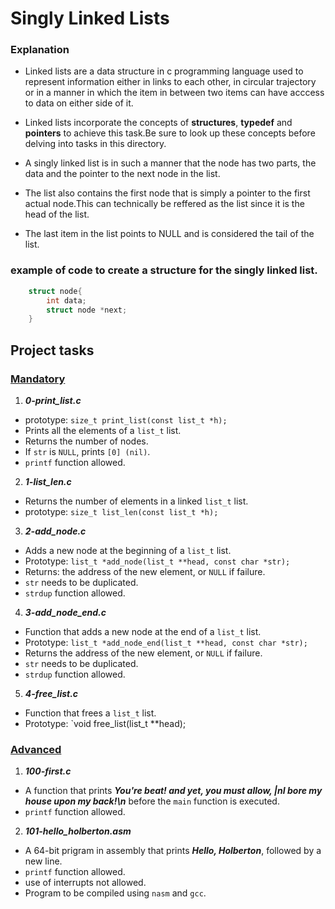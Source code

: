 # Singly Linked Lists

### Explanation

- Linked lists are a data structure in c programming language used to represent information either in links to each other, in circular trajectory or in a manner in which the item in between two items can have acccess to data on either side of it.

- Linked lists incorporate the concepts of __structures__, __typedef__ and __pointers__ to achieve this task.Be sure to look up these concepts before delving into tasks in this directory.

- A singly linked list is in such a manner that the node has two parts, the data and the pointer to the next node in the list.

- The list also contains the first node that is simply a pointer to the first actual node.This can technically be reffered as the list since it is the head of the list.

- The last item in the list points to NULL and is considered the tail of the list.

### example of code to create a structure for the singly linked list.

```c
	struct node{
		int data;
		struct node *next;
	}
```

## **Project tasks**


### <u>Mandatory</u>

1.  ___0-print_list.c___
- prototype: `size_t print_list(const list_t *h);`
- Prints all the elements of a `list_t` list.
- Returns the number of nodes.
- If `str` is `NULL`, prints `[0] (nil)`.
- `printf` function allowed.

2. ___1-list_len.c___ 
- Returns the number of elements in a linked `list_t` list.
- prototype: `size_t list_len(const list_t *h);`

3. ___2-add_node.c___
- Adds a new node at the beginning of a `list_t` list.
- Prototype: `list_t *add_node(list_t **head, const char *str);`
- Returns: the address of the new element, or `NULL` if failure.
- `str` needs to be duplicated.
- `strdup` function allowed.

4. ___3-add_node_end.c___ 
- Function that adds a new node at the end of a `list_t` list.
- Prototype: `list_t *add_node_end(list_t **head, const char *str);`
- Returns the address of the new element, or `NULL` if failure.
- `str` needs to be duplicated.
- `strdup` function allowed.

5. ___4-free_list.c___
- Function that frees a `list_t` list.
- Prototype: `void free_list(list_t **head);



### <u>Advanced</u>

1. ___100-first.c___
- A function that prints ***You're beat! and yet, you must allow, |nI bore my house upon my back!\n*** before the `main` function is executed.
- `printf` function allowed.

2. ___101-hello_holberton.asm___
- A 64-bit prigram in assembly that prints ***Hello, Holberton***, followed by a new line.
- `printf` function allowed.
- use of interrupts not allowed.
- Program to be compiled using `nasm` and `gcc`.

